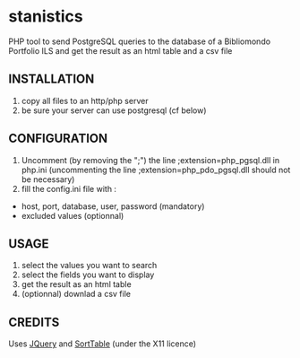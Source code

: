# stanistics
PHP tool to send PostgreSQL queries to the database of a Bibliomondo Portfolio ILS and get the result as an html table and a csv file
## INSTALLATION
1) copy all files to an http/php server
2) be sure your server can use postgresql (cf below)
## CONFIGURATION
1) Uncomment (by removing the ";") the line ;extension=php_pgsql.dll in php.ini (uncommenting the line ;extension=php_pdo_pgsql.dll should not be necessary)
2) fill the config.ini file with : 
  * host, port, database, user, password (mandatory)
  * excluded values (optionnal)
## USAGE
1. select the values you want to search
2. select the fields you want to display
3. get the result as an html table
4. (optionnal) downlad a csv file

## CREDITS
Uses [JQuery](https://jquery.com/) and [SortTable](https://www.kryogenix.org/code/browser/sorttable/) (under the X11 licence)
